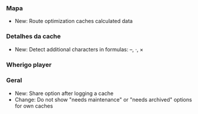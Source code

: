 
### Mapa
- New: Route optimization caches calculated data

### Detalhes da cache
- New: Detect additional characters in formulas: –, ⋅, ×

### Wherigo player

### Geral
- New: Share option after logging a cache
- Change: Do not show "needs maintenance" or "needs archived" options for own caches
